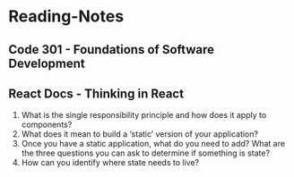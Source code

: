 # **Reading-Notes**

## Code 301 - Foundations of Software Development

## React Docs - Thinking in React

1. What is the single responsibility principle and how does it apply to components?
2. What does it mean to build a ‘static’ version of your application?
3. Once you have a static application, what do you need to add?
What are the three questions you can ask to determine if something is state?
4. How can you identify where state needs to live?
